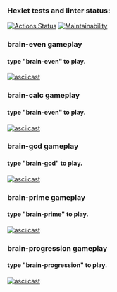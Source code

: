 ### Hexlet tests and linter status:

[![Actions Status](https://github.com/sryhanzom4in/frontend-project-44/actions/workflows/hexlet-check.yml/badge.svg)](https://github.com/sryhanzom4in/frontend-project-44/actions)
[![Maintainability](https://api.codeclimate.com/v1/badges/9612ca8a880f8673cf86/maintainability)](https://codeclimate.com/github/sryhanzom4in/frontend-project-44/maintainability)

### brain-even gameplay

#### type "brain-even" to play.

[![asciicast](https://asciinema.org/a/ColovoGT9mt9UZ1IhqXZpePog.svg)](https://asciinema.org/a/ColovoGT9mt9UZ1IhqXZpePog)

### brain-calc gameplay

#### type "brain-even" to play.

[![asciicast](https://asciinema.org/a/gAKTIxe776USf5FXQtSHxF5jt.svg)](https://asciinema.org/a/gAKTIxe776USf5FXQtSHxF5jt)

### brain-gcd gameplay

#### type "brain-gcd" to play.

[![asciicast](https://asciinema.org/a/EEfFGdZMahJwiWIHSaWkJaOef.svg)](https://asciinema.org/a/EEfFGdZMahJwiWIHSaWkJaOef)

### brain-prime gameplay

#### type "brain-prime" to play.

[![asciicast](https://asciinema.org/a/rs0PkOpDVfEpbXNzD7lVfrdnf.svg)](https://asciinema.org/a/rs0PkOpDVfEpbXNzD7lVfrdnf)

### brain-progression gameplay

#### type "brain-progression" to play.

[![asciicast](https://asciinema.org/a/W0gz0PgtSJymSo59EZYSMxsLH.svg)](https://asciinema.org/a/W0gz0PgtSJymSo59EZYSMxsLH)
